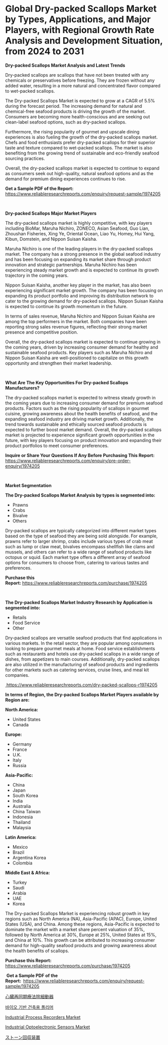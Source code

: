 <p><h1>Global Dry-packed Scallops Market by Types, Applications, and Major Players, with Regional Growth Rate Analysis and Development Situation, from 2024 to 2031</h1></p><p><strong>Dry-packed Scallops Market Analysis and Latest Trends</strong></p>
<p><p>Dry-packed scallops are scallops that have not been treated with any chemicals or preservatives before freezing. They are frozen without any added water, resulting in a more natural and concentrated flavor compared to wet-packed scallops.</p><p>The Dry-packed Scallops Market is expected to grow at a CAGR of 5.5% during the forecast period. The increasing demand for natural and chemical-free seafood products is driving the growth of the market. Consumers are becoming more health-conscious and are seeking out clean-label seafood options, such as dry-packed scallops.</p><p>Furthermore, the rising popularity of gourmet and upscale dining experiences is also fueling the growth of the dry-packed scallops market. Chefs and food enthusiasts prefer dry-packed scallops for their superior taste and texture compared to wet-packed scallops. The market is also benefiting from the growing trend of sustainable and eco-friendly seafood sourcing practices.</p><p>Overall, the dry-packed scallops market is expected to continue to expand as consumers seek out high-quality, natural seafood options and as the demand for premium dining experiences continues to rise.</p></p>
<p><strong>Get a Sample PDF of the Report:&nbsp;</strong> <a href="https://www.reliableresearchreports.com/enquiry/request-sample/1974205">https://www.reliableresearchreports.com/enquiry/request-sample/1974205</a></p>
<p>&nbsp;</p>
<p><strong>Dry-packed Scallops Major Market Players</strong></p>
<p><p>The dry-packed scallops market is highly competitive, with key players including BioMar, Maruha Nichiro, ZONECO, Asian Seafood, Guo Lian, Zhoushan Fisheries, Xing Ye, Oriental Ocean, Liao Yu, Homey, Hui Yang, Kibun, Domstein, and Nippon Suisan Kaisha.</p><p>Maruha Nichiro is one of the leading players in the dry-packed scallops market. The company has a strong presence in the global seafood industry and has been focusing on expanding its market share through product innovation and strategic partnerships. Maruha Nichiro has been experiencing steady market growth and is expected to continue its growth trajectory in the coming years.</p><p>Nippon Suisan Kaisha, another key player in the market, has also been experiencing significant market growth. The company has been focusing on expanding its product portfolio and improving its distribution network to cater to the growing demand for dry-packed scallops. Nippon Suisan Kaisha is expected to continue its growth momentum in the future.</p><p>In terms of sales revenue, Maruha Nichiro and Nippon Suisan Kaisha are among the top performers in the market. Both companies have been reporting strong sales revenue figures, reflecting their strong market presence and competitive position.</p><p>Overall, the dry-packed scallops market is expected to continue growing in the coming years, driven by increasing consumer demand for healthy and sustainable seafood products. Key players such as Maruha Nichiro and Nippon Suisan Kaisha are well-positioned to capitalize on this growth opportunity and strengthen their market leadership.</p></p>
<p>&nbsp;</p>
<p><strong>What Are The Key Opportunities For Dry-packed Scallops Manufacturers?</strong></p>
<p><p>The dry-packed scallops market is expected to witness steady growth in the coming years due to increasing consumer demand for premium seafood products. Factors such as the rising popularity of scallops in gourmet cuisine, growing awareness about the health benefits of seafood, and the expanding seafood industry are driving market growth. Additionally, the trend towards sustainable and ethically sourced seafood products is expected to further boost market demand. Overall, the dry-packed scallops market is projected to experience significant growth opportunities in the future, with key players focusing on product innovation and expanding their product portfolios to meet consumer preferences.</p></p>
<p><strong>Inquire or Share Your Questions If Any Before Purchasing This Report:</strong> <a href="https://www.reliableresearchreports.com/enquiry/pre-order-enquiry/1974205">https://www.reliableresearchreports.com/enquiry/pre-order-enquiry/1974205</a></p>
<p>&nbsp;</p>
<p><strong>Market Segmentation</strong></p>
<p><strong>The Dry-packed Scallops Market Analysis by types is segmented into:</strong></p>
<p><ul><li>Prawns</li><li>Crabs</li><li>Bivalve</li><li>Others</li></ul></p>
<p><p>Dry-packed scallops are typically categorized into different market types based on the type of seafood they are being sold alongside. For example, prawns refer to larger shrimp, crabs include various types of crab meat such as lump or claw meat, bivalves encompass shellfish like clams and mussels, and others can refer to a wide range of seafood products like octopus or squid. Each market type offers a different array of seafood options for consumers to choose from, catering to various tastes and preferences.</p></p>
<p><strong>Purchase this Report:&nbsp;</strong><a href="https://www.reliableresearchreports.com/purchase/1974205">https://www.reliableresearchreports.com/purchase/1974205</a></p>
<p>&nbsp;</p>
<p><strong>The Dry-packed Scallops Market Industry Research by Application is segmented into:</strong></p>
<p><ul><li>Retails</li><li>Food Service</li><li>Other</li></ul></p>
<p><p>Dry-packed scallops are versatile seafood products that find applications in various markets. In the retail sector, they are popular among consumers looking to prepare gourmet meals at home. Food service establishments such as restaurants and hotels use dry-packed scallops in a wide range of dishes, from appetizers to main courses. Additionally, dry-packed scallops are also utilized in the manufacturing of seafood products and ingredients for other markets such as catering services, cruise lines, and meal kit companies.</p></p>
<p><a href="https://www.reliableresearchreports.com/dry-packed-scallops-r1974205">&nbsp;https://www.reliableresearchreports.com/dry-packed-scallops-r1974205</a></p>
<p><strong>In terms of Region, the Dry-packed Scallops Market Players available by Region are:</strong></p>
<p>
    <p> <strong> North America: </strong>
        <ul>
            <li>United States</li>
            <li>Canada</li>
        </ul>
        </p> 
    <p> <strong> Europe: </strong>
        <ul>
            <li>Germany</li>
            <li>France</li>
            <li>U.K.</li>
            <li>Italy</li>
            <li>Russia</li>
        </ul>
        </p> 
    <p> <strong> Asia-Pacific: </strong>
        <ul>
            <li>China</li>
            <li>Japan</li>
            <li>South Korea</li>
            <li>India</li>
            <li>Australia</li>
            <li>China Taiwan</li>
            <li>Indonesia</li>
            <li>Thailand</li>
            <li>Malaysia</li>
        </ul>
        </p> 
    <p> <strong> Latin America: </strong>
        <ul>
            <li>Mexico</li>
            <li>Brazil</li>
            <li>Argentina Korea</li>
            <li>Colombia</li>
        </ul>
        </p> 
    <p> <strong> Middle East & Africa: </strong>
        <ul>
            <li>Turkey</li>
            <li>Saudi</li>
            <li>Arabia</li>
            <li>UAE</li>
            <li>Korea</li>
        </ul>
    </p>
    </p>
<p><p>The Dry-packed Scallops Market is experiencing robust growth in key regions such as North America (NA), Asia-Pacific (APAC), Europe, United States (USA), and China. Among these regions, Asia-Pacific is expected to dominate the market with a market share percent valuation of 35%, followed by North America at 30%, Europe at 25%, United States at 15%, and China at 10%. This growth can be attributed to increasing consumer demand for high-quality seafood products and growing awareness about the health benefits of scallops.</p></p>
<p><strong>Purchase this Report: </strong><a href="https://www.reliableresearchreports.com/purchase/1974205">https://www.reliableresearchreports.com/purchase/1974205</a></p>
<p>&nbsp;<strong>Get a Sample PDF of the Report:&nbsp;&nbsp;</strong><a href="https://www.reliableresearchreports.com/enquiry/request-sample/1974205">https://www.reliableresearchreports.com/enquiry/request-sample/1974205</a></p>
<p><strong></strong></p>
<p><p><a href="https://github.com/vlcostes/Market-Research-Report-List-2/blob/main/3503556151329.md">心臓再同期療法除細動器</a></p><p><a href="https://github.com/JosefaRice/Market-Research-Report-List-1/blob/main/3724385161265.md">바이오 기반 건축용 폴리머</a></p><p><a href="https://github.com/dimitrishawkinswaynenp91rgz/Market-Research-Report-List-3/blob/main/industrial-process-recorders-market.md">Industrial Process Recorders Market</a></p><p><a href="https://github.com/changoleonlaverguenzanoexiste/Market-Research-Report-List-3/blob/main/industrial-optoelectronic-sensors-market.md">Industrial Optoelectronic Sensors Market</a></p><p><a href="https://github.com/EstaSprer20231/Market-Research-Report-List-2/blob/main/9161042151330.md">ストーン回収装置</a></p></p>